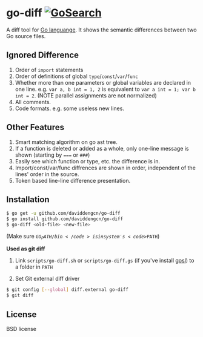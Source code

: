 go-diff [![GoSearch](http://go-search.org/badge?id=github.com%2Fdaviddengcn%2Fgo-diff)](http://go-search.org/view?id=github.com%2Fdaviddengcn%2Fgo-diff)
=======

A diff tool for [Go languange](http://golang.org/). It shows the semantic differences between two Go source files.

Ignored Difference
------------------
 1. Order of <code>import</code> statements
 1. Order of definitions of global <code>type</code>/<code>const</code>/<code>var</code>/<code>func</code>
 1. Whether more than one parameters or global variables are declared in one line. e.g. <code>var a, b int = 1, 2</code> is equivalent to <code>var a int = 1; var  b int = 2</code>. (NOTE parallel assignments are not normalized)
 1. All comments.
 1. Code formats. e.g. some useless new lines.

Other Features
--------------
 1. Smart matching algorithm on go ast tree.
 1. If a function is deleted or added as a whole, only one-line message is shown (starting by <code>===</code> or <code>###</code>)
 1. Easily see which function or type, etc. the difference is in.
 1. Import/const/var/func diffrences are shown in order, independent of the lines' order in the source.
 2. Token based line-line difference presentation.

Installation
------------
```bash
$ go get -u github.com/daviddengcn/go-diff
$ go install github.com/daviddengcn/go-diff
$ go-diff <old-file> <new-file>
```
(Make sure <code>$GO_PATH/bin</code> is in system's <code>$PATH</code>)

<b>Used as git diff</b>

1. Link `scripts/go-diff.sh` or `scripts/go-diff.gs` (if you've install [gosl](http://github.com/daviddengcn/gosl)) to a folder in `PATH`

1. Set Git external diff driver

```bash
$ git config [--global] diff.external go-diff
$ git diff
```

License
-------
BSD license

